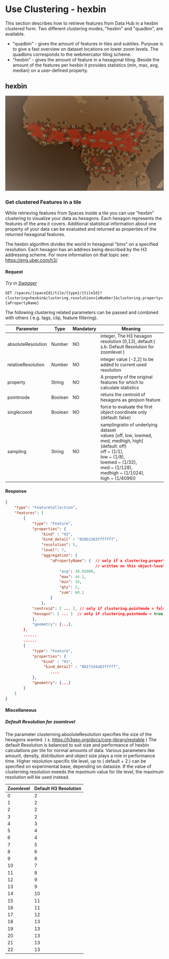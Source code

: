 # Use Clustering - hexbin

This section describes how to retrieve features from Data Hub in a
hexbin clustered form. Two different clustering modes, "hexbin" and "quadbin", are available.

* "quadbin" - gives the amount of features in tiles and subtiles. Purpuse is to give a fast overview on dataset locations on lower zoom levels. The quadbins corresponds to the webmercator tiling scheme. 
* "hexbin"  - gives the amount of feature in a hexagonal tiling. Beside the amount of the features per hexbin it provides  statistics (min, max, avg, median) on a user-defined property.

## hexbin

![Fire data](../images/hexbin.1.jpg)

### Get clustered Features in a tile

While retrieving features from Spaces inside a tile you can use "hexbin"
clustering to visualize your data as hexagons. Each hexagon represents the features of the area it
covers. Additional statistical information about one property of your data can be evaluated and
returned as properties of the returned hexagonal features.

The hexbin algorithm divides the world in hexagonal "bins" on a specified resolution.
Each hexagon has an address being described by the H3 addressing scheme.
For more information on that topic see: <https://eng.uber.com/h3/>

#### Request

*Try in [Swagger](https://xyz.api.here.com/hub/static/swagger/#/Read%20Features/getFeaturesByTile)*

```HTTP
GET /spaces/{spaceId}/tile/{type}/{tileId}?clustering=hexbin&clustering.resolution={aNumber}&clustering.property={aPropertyName}
```

The following clustering related parameters can be passed and combined with others ( e.g. tags, clip, feature filtering).

| Parameter   | Type    | Mandatory | Meaning                                                               |
|-------------|---------|-----------|-----------------------------------------------------------------------|
| absoluteResolution  | Number  | NO | integer, The H3 hexagon resolution [0,13], default:( s.b. Default Resolution for zoomlevel  ) |
| relativeResolution | Number  | NO | integer value [-2,2] to be added to current used resolution  |
| property    | String  | NO        | A property of the original features for which to calculate statistics |
| pointmode   | Boolean | NO        | retuns the centroid of hexagons as geojson feature                    |
| singlecoord | Boolean | NO        | force to evaluate the first object coordinate only (default: false)   |
| sampling    | String  | NO        | samplingratio of underlying dataset<br>values [off, low, lowmed, med, medhigh, high] (default: off)<br>off ~ (1/1),<br>low ~ (1/8),<br>lowmed ~ (1/32),<br>med ~ (1/128),<br>medhigh ~ (1/1024),<br>high ~ (1/4096)) |

#### Response

```JSON
{
    "type": "FeatureCollection",
    "features": [
        {
            "type": "Feature",
            "properties": {
                "kind" : "H3",
                "kind_detail" : "858b1303fffffff",
                "resolution": 5,
                "level": 7,
                "aggregation": {
                    "aPropertyName": {  // only if a clustering.property={aPropertyName} is specified. If not specified field "qty" is
                                        // written on this object-level (e.g. properties.aggregation.qty )
                        "avg": 30.05000,
                        "max": 44.1,
                        "min": 16,
                        "qty": 2,
                        "sum": 60.1
                    }
                },
            "centroid": [ ... ], // only if clustering.pointmode = false|null
            "hexagon": [ ... ]  // only if clustering.pointmode = true
            },
            "geometry": {...},
        },
        ......
        ......
        {
            "type": "Feature",
            "properties": {
                "kind" : "H3",
                 "kind_detail" : "881f1d4a81fffff",
                    ....
            },
            "geometry": {...}
        }
    ]
}
```

#### Miscellaneous

##### Default Resolution for zoomlevel

The parameter clusterning.absoluteResolution specifies the size of the hexagons wanted.
( s. <https://h3geo.org/docs/core-library/restable> )
The default Resolution is balanced to suit size and performance of hexbin calculations per tile for normal amounts of data. Various parameters like amount, density, distribution and object size plays a role in performance time. Higher resolution specific tile level, up to ( default + 2 ) can be specified on experimental base, depending on datasize. If the value of clusterning resolution exeeds the maximum value for tile level, the maximum resolution will be used instead.

|Zoomlevel|Default H3 Resolution|
|---|---|
|0|2|
|1|2|
|2|2|
|3|2|
|4|3|
|5|4|
|6|4|
|7|5|
|8|6|
|9|6|
|10|7|
|11|8|
|12|9|
|13|9|
|14|10|
|15|11|
|16|11|
|17|12|
|18|13|
|19|13|
|20|13|
|21|13|
|22|13|
